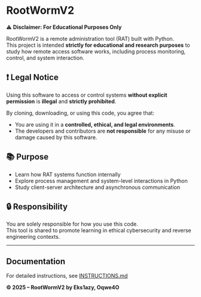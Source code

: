 # RootWormV2

⚠️ **Disclaimer: For Educational Purposes Only**

RootWormV2 is a remote administration tool (RAT) built with Python.  
This project is intended **strictly for educational and research purposes** to study how remote access software works, including process monitoring, control, and system interaction.

## ❗ Legal Notice

Using this software to access or control systems **without explicit permission** is **illegal** and **strictly prohibited**.

By cloning, downloading, or using this code, you agree that:
- You are using it in a **controlled, ethical, and legal environments**.
- The developers and contributors are **not responsible** for any misuse or damage caused by this software.

## 📚 Purpose

- Learn how RAT systems function internally
- Explore process management and system-level interactions in Python
- Study client-server architecture and asynchronous communication

## 🔒 Responsibility

You are solely responsible for how you use this code.  
This tool is shared to promote learning in ethical cybersecurity and reverse engineering contexts.

---


## Documentation

For detailed instructions, see [INSTRUCTIONS.md](INSTRUCTIONS.md)

**© 2025 – RootWormV2 by Eks1azy, Oqwe4O**